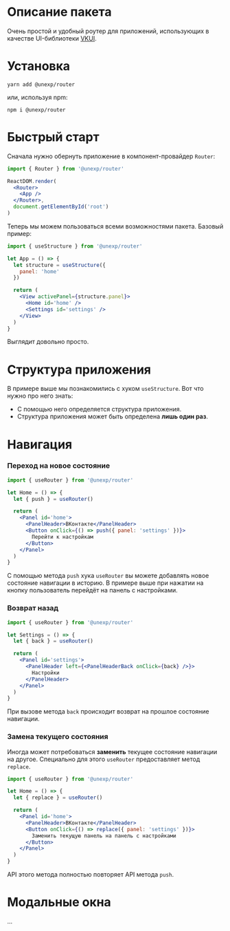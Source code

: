 # Описание пакета
Очень простой и удобный роутер для приложений, использующих в качестве
UI-библиотеки [VKUI](https://github.com/VKCOM/VKUI).

# Установка
```
yarn add @unexp/router
```
или, используя npm:
```
npm i @unexp/router
```

# Быстрый старт
Сначала нужно обернуть приложение в компонент-провайдер ``Router``:
```jsx
import { Router } from '@unexp/router'

ReactDOM.render(
  <Router>
    <App />
  </Router>,
  document.getElementById('root')
)
```
Теперь мы можем пользоваться всеми возможностями пакета.
Базовый пример:
```jsx
import { useStructure } from '@unexp/router'

let App = () => {
  let structure = useStructure({
    panel: 'home'
  })

  return (
    <View activePanel={structure.panel}>
      <Home id='home' />
      <Settings id='settings' />
    </View>
  )
}
```
Выглядит довольно просто.

# Структура приложения
В примере выше мы познакомились с хуком ``useStructure``. Вот что нужно про него знать:
- С помощью него определяется структура приложения. 
- Структура приложения может быть определена **лишь один раз**.

# Навигация

### Переход на новое состояние
```jsx
import { useRouter } from '@unexp/router'

let Home = () => {
  let { push } = useRouter()

  return (
    <Panel id='home'>
      <PanelHeader>ВКонтакте</PanelHeader>
      <Button onClick={() => push({ panel: 'settings' })}>
        Перейти к настройкам
      </Button>
    </Panel>
  )
}
```
С помощью метода ``push`` хука ``useRouter`` вы можете добавлять новое состояние
навигации в историю. В примере выше при нажатии на кнопку пользователь перейдёт на
панель с настройками.

### Возврат назад
```jsx
import { useRouter } from '@unexp/router'

let Settings = () => {
  let { back } = useRouter()

  return (
    <Panel id='settings'>
      <PanelHeader left={<PanelHeaderBack onClick={back} />}>
        Настройки
      </PanelHeader>
    </Panel>
  )
}
```
При вызове метода ``back`` происходит возврат на прошлое состояние навигации.

### Замена текущего состояния
Иногда может потребоваться **заменить** текущее состояние навигации на другое. 
Специально для этого ``useRouter`` предоставляет метод ``replace``. 
```jsx
import { useRouter } from '@unexp/router'

let Home = () => {
  let { replace } = useRouter()

  return (
    <Panel id='home'>
      <PanelHeader>ВКонтакте</PanelHeader>
      <Button onClick={() => replace({ panel: 'settings' })}>
        Заменить текущую панель на панель с настройками
      </Button>
    </Panel>
  )
}
```
API этого метода полностью повторяет API метода ``push``.

# Модальные окна
...